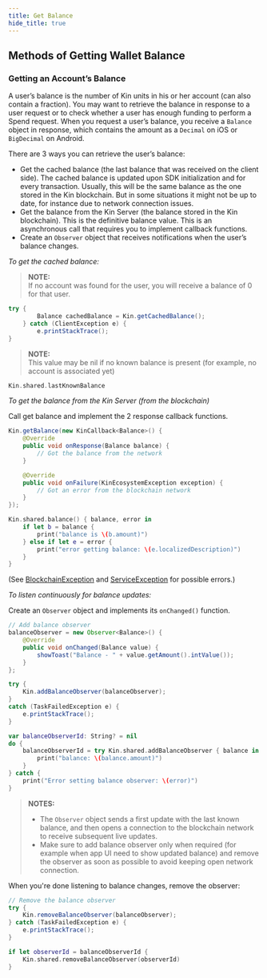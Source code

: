 ```yaml
---
title: Get Balance
hide_title: true
---
```

## Methods of Getting Wallet Balance
### Getting an Account’s Balance ###

A user’s balance is the number of Kin units in his or her account (can also contain a fraction). You may want to retrieve the balance in response to a user request or to check whether a user has enough funding to perform a Spend request. When you request a user’s balance, you receive a `Balance` object in response, which contains the amount as a `Decimal` on iOS or `BigDecimal` on Android.

There are 3 ways you can retrieve the user’s balance:

* Get the cached balance (the last balance that was received on the client side). The cached balance is updated upon SDK initialization and for every transaction. Usually, this will be the same balance as the one stored in the Kin blockchain. But in some situations it might not be up to date, for instance due to network connection issues.
* Get the balance from the Kin Server (the balance stored in the Kin blockchain). This is the definitive balance value. This is an asynchronous call that requires you to implement callback functions.
* Create an `Observer` object that receives notifications when the user’s balance changes.

*To get the cached balance:*
<!--DOCUSAURUS_CODE_TABS-->
<!--Android-->
> **NOTE:**  
> If no account was found for the user, you will receive a balance of 0 for that user.

```java
try {
        Balance cachedBalance = Kin.getCachedBalance();
    } catch (ClientException e) {
        e.printStackTrace();
}
```
<!--iOS-->
> **NOTE:**  
> This value may be nil if no known balance is present (for example, no account is associated yet)

```swift
Kin.shared.lastKnownBalance
```
<!--END_DOCUSAURUS_CODE_TABS-->

*To get the balance from the Kin Server (from the blockchain)*

Call get balance and implement the 2 response callback functions.
<!--DOCUSAURUS_CODE_TABS-->
<!--Android-->
```java
Kin.getBalance(new KinCallback<Balance>() {
    @Override
    public void onResponse(Balance balance) {
        // Got the balance from the network
    }

    @Override
    public void onFailure(KinEcosystemException exception) {
        // Got an error from the blockchain network
    }
});
```
<!--iOS-->
```swift
Kin.shared.balance() { balance, error in
    if let b = balance {
        print("balance is \(b.amount)")
    } else if let e = error {
        print("error getting balance: \(e.localizedDescription)")
    }
}
```
<!--END_DOCUSAURUS_CODE_TABS-->
(See [BlockchainException](api_common_errors.md#blockchainException--Represents-an-error-originated-with-kin-blockchain-error-code-might-be) and [ServiceException](api_common_errors.md#serviceexception---represents-an-error-communicating-with-kin-server-error-code-might-be) for possible errors.)

*To listen continuously for balance updates:*

<!--DOCUSAURUS_CODE_TABS-->
<!--Android-->
Create an `Observer` object and implements its `onChanged()` function.
```java
// Add balance observer
balanceObserver = new Observer<Balance>() {
    @Override
    public void onChanged(Balance value) {
        showToast("Balance - " + value.getAmount().intValue());
    }
};

try {
    Kin.addBalanceObserver(balanceObserver);
}
catch (TaskFailedException e) {
    e.printStackTrace();
}
```
<!--iOS-->
```swift
var balanceObserverId: String? = nil
do {
    balanceObserverId = try Kin.shared.addBalanceObserver { balance in
        print("balance: \(balance.amount)")
    }
} catch {
    print("Error setting balance observer: \(error)")
}
```
<!--END_DOCUSAURUS_CODE_TABS-->

> **NOTES:**  
> * The `Observer` object sends a first update with the last known balance, and then opens a connection to the blockchain network to receive subsequent live updates.
> * Make sure to add balance observer only when required (for example when app UI need to show updated balance) and remove the observer as soon as possible to avoid keeping open network connection.

When you're done listening to balance changes, remove the observer:

<!--DOCUSAURUS_CODE_TABS-->
<!--Android-->
```java
// Remove the balance observer
try {
    Kin.removeBalanceObserver(balanceObserver);
} catch (TaskFailedException e) {
    e.printStackTrace();
}
```
<!--iOS-->
```swift
if let observerId = balanceObserverId {
    Kin.shared.removeBalanceObserver(observerId)
}
```
<!--END_DOCUSAURUS_CODE_TABS-->
